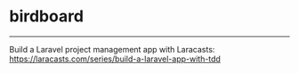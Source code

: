 # birdboard
---
Build a Laravel project management app with Laracasts: https://laracasts.com/series/build-a-laravel-app-with-tdd 



